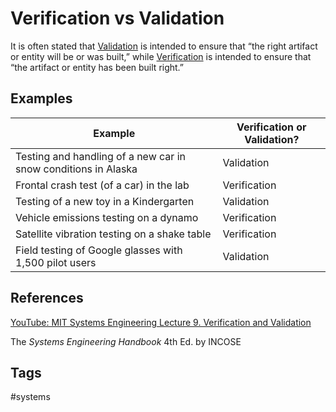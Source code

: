 # Verification vs Validation 

It is often stated that [Validation](../202403252320) is intended to ensure that “the right artifact or entity will be or was built,” while [Verification](../202403252309) is intended to ensure that “the artifact or entity has been built right.”  

## Examples
|Example|Verification or Validation?|
|--|--|
|Testing and handling of a new car in snow conditions in Alaska|Validation|
|Frontal crash test (of a car) in the lab|Verification|
|Testing of a new toy in a Kindergarten|Validation|
|Vehicle emissions testing on a dynamo|Verification|
|Satellite vibration testing on a shake table|Verification|
|Field testing of Google glasses with 1,500 pilot users|Validation|
## References
[YouTube: MIT Systems Engineering Lecture 9. Verification and Validation ](https://www.youtube.com/watch?v=-63JXElqPaY)  

The *Systems Engineering Handbook* 4th Ed. by INCOSE   

## Tags
#systems
